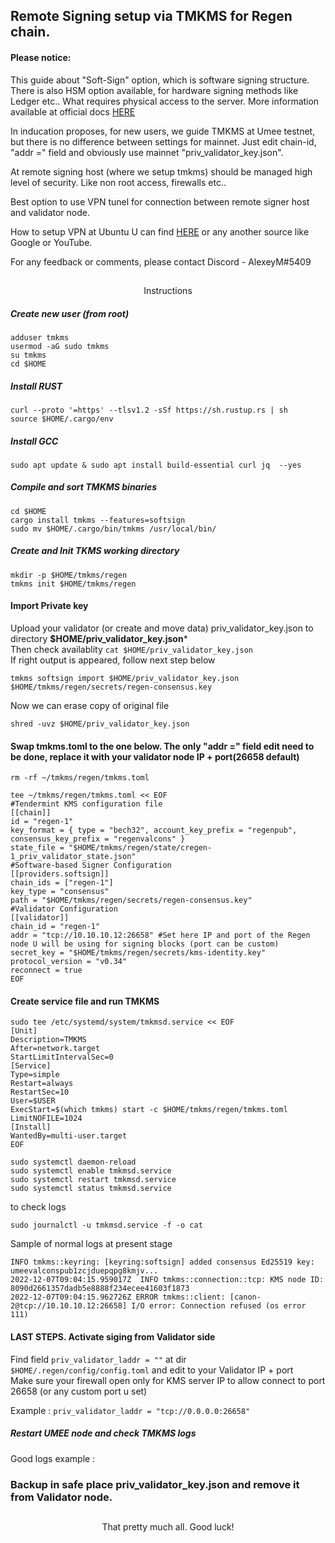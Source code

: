 ## Remote Signing setup via TMKMS for Regen chain.

#### Please notice:

This guide about "Soft-Sign" option, which is software signing structure. There is also HSM option available, for hardware signing methods like Ledger etc.. What requires physical access to the server. More information available at official docs [HERE](https://github.com/iqlusioninc/tmkms)

In inducation proposes, for new users, we guide TMKMS at Umee testnet, but there is no difference between settings for mainnet. Just edit chain-id, "addr =" field and obviously use mainnet "priv_validator_key.json".

At remote signing host (where we setup tmkms) should be managed high level of security. Like non root access, firewalls etc.. 

Best option to use VPN tunel for connection between remote signer host and validator node.

How to setup VPN at Ubuntu U can find [HERE](https://www.digitalocean.com/community/tutorials/how-to-set-up-and-configure-an-openvpn-server-on-ubuntu-20-04)
or any another source like Google or YouTube.  

For any feedback or comments, please contact Discord - AlexeyM#5409

##
<p align="center">
Instructions
</p>

##### Create new user (from root)
```
adduser tmkms
usermod -aG sudo tmkms
su tmkms
cd $HOME
```

##### Install RUST
```
curl --proto '=https' --tlsv1.2 -sSf https://sh.rustup.rs | sh
source $HOME/.cargo/env
```

##### Install GCC 
```
sudo apt update & sudo apt install build-essential curl jq  --yes
```

##### Compile and sort TMKMS binaries
```
cd $HOME
cargo install tmkms --features=softsign
sudo mv $HOME/.cargo/bin/tmkms /usr/local/bin/
```

##### Create and Init TKMS working directory
```
mkdir -p $HOME/tmkms/regen
tmkms init $HOME/tmkms/regen
```
#### Import Private key
Upload your validator (or create and move data) priv_validator_key.json 
to directory **$HOME/priv_validator_key.json***  
Then check availablity ```cat $HOME/priv_validator_key.json```  
If right output is appeared, follow next step below 
```
tmkms softsign import $HOME/priv_validator_key.json $HOME/tmkms/regen/secrets/regen-consensus.key
```
Now we can erase copy of original file  
```
shred -uvz $HOME/priv_validator_key.json
```

#### Swap tmkms.toml to the one below. The only "addr =" field edit need to be done, replace it with your validator node IP + port(26658 default)
```
rm -rf ~/tmkms/regen/tmkms.toml
```
```
tee ~/tmkms/regen/tmkms.toml << EOF
#Tendermint KMS configuration file
[[chain]]
id = "regen-1"
key_format = { type = "bech32", account_key_prefix = "regenpub", consensus_key_prefix = "regenvalcons" }
state_file = "$HOME/tmkms/regen/state/cregen-1_priv_validator_state.json"
#Software-based Signer Configuration
[[providers.softsign]]
chain_ids = ["regen-1"]
key_type = "consensus"
path = "$HOME/tmkms/regen/secrets/regen-consensus.key"
#Validator Configuration
[[validator]]
chain_id = "regen-1"
addr = "tcp://10.10.10.12:26658" #Set here IP and port of the Regen node U will be using for signing blocks (port can be custom)   
secret_key = "$HOME/tmkms/regen/secrets/kms-identity.key"
protocol_version = "v0.34"
reconnect = true
EOF
```

#### Create service file and run TMKMS
```
sudo tee /etc/systemd/system/tmkmsd.service << EOF
[Unit]
Description=TMKMS
After=network.target
StartLimitIntervalSec=0
[Service]
Type=simple
Restart=always
RestartSec=10
User=$USER
ExecStart=$(which tmkms) start -c $HOME/tmkms/regen/tmkms.toml
LimitNOFILE=1024
[Install]
WantedBy=multi-user.target
EOF
```
```
sudo systemctl daemon-reload
sudo systemctl enable tmkmsd.service
sudo systemctl restart tmkmsd.service
sudo systemctl status tmkmsd.service
```
to check logs
```
sudo journalctl -u tmkmsd.service -f -o cat
```
Sample of normal logs at present stage

`INFO tmkms::keyring: [keyring:softsign] added consensus Ed25519 key: umeevalconspub1zcjduepqpg8kmjv...`  
`2022-12-07T09:04:15.959017Z  INFO tmkms::connection::tcp: KMS node ID: 8090d2661357dadb5e8888f234ecee41603f1873`  
`2022-12-07T09:04:15.962726Z ERROR tmkms::client: [canon-2@tcp://10.10.10.12:26658] I/O error: Connection refused (os error 111)`

#### LAST STEPS. Activate siging from Validator side

Find field `priv_validator_laddr = ""` at dir `$HOME/.regen/config/config.toml` and edit to your Validator IP + port  
Make sure your firewall open only for KMS server IP to allow connect to port 26658 (or any custom port u set)

Example : `priv_validator_laddr = "tcp://0.0.0.0:26658"`

##### Restart UMEE node and check TMKMS logs   

Good logs example :  
 


### Backup in safe place priv_validator_key.json and remove it from Validator node.

##
<p align="center">
That pretty much all. Good luck!
</p>
